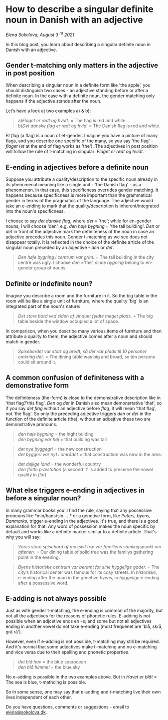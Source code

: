 # How to describe a singular definite noun in Danish with an adjective

*Elena Sokolova, August 3 <sup>rd</sup> 2021*

In this blog post, you learn about describing a singular definite noun in Danish with an adjective. 

## Gender t-matching only matters in the adjective in post position 

When describing a singular noun in a definite form like 'the apple', you should distinguish two cases - an adjective standing before or after a definite noun. In the case with a definite noun, the gender matching only happens if the adjective stands after the noun.

Let’s have a look at two examples a) & b): 

> a)*Flaget er rødt og hvidt.* = The flag is red and white. <br>
> b)*Det danske flag er rødt og hvid.* = The Danish flag is red and white. 

*Et flag* (a flag) is a noun of et-gender. Imagine you have a picture of many flags, and you describe one specific of the many, so you say 'the flag' - *flaget* (*et* at the end of flag works as 'the'). The adjectives in post position will follow the rule of t-matching in singular: *Flaget er rødt og hvidt.*

## E-ending in adjectives before a definite noun

Suppose you attribute a quality/description to the specific noun already in its phenomenal meaning like a single unit - 'the Danish flag' - as a phenomenon. In that case, this specificness overrides gender matching. It happens because specificness is more important than the grammatical gender in terms of the pragmatics of the language. The adjective would take an e-ending to mark that the quality/description is inherent/integrated into the noun's specificness. 

I choose to say *det danske flag*, where *det* = 'the'; while for en-gender nouns, I will choose 'den', e.g. *den høje bygning* = 'the tall building'. *Den* or *det* in front of the adjective mark the definiteness of the noun in case an adjective precedes this noun. Gender t-matching as we see does not disappear totally. It is reflected in the choice of the definite article of the singular noun preceded by an adjective - *den* or *det*.

> *Den høje bygning i centrum var grim.* = The tall building in the city centre was ugly. 
I choose *den* ='the', since *bygning* belong to en-gender group of nouns.

## Definite or indefinite noun?

Imagine you describe a room and the furniture in it. So the big table in the room will be like a single unit of furniture, where the quality 'big' is an integrated part of the noun's nature:

> *Det store bord ved siden af vinduet fyldte meget plads.* = The big table beside the window occupied a lot of space. 

In comparison, when you describe many various items of furniture and then attribute a quality to them,  the adjective comes after a noun and should match in gender.

> *Spisebordet var stort og bredt, så der var plads til 10 personer omkring det.* = The dining table was big and broad, so ten persons could sit around it.

## A common confusion of definiteness with a demonstrative form 

The definiteness (the-form) is close to the demonstrative description like in 'that flag’/’this flag'. *Den* og *det* in Danish also mean demonsrtative 'that', so if you say *det flag* without an adjective before *flag*, it will mean 'that flag', not 'the flag'. So only the preceding adjective triggers *den* or *det* in the function of the definite article (the), without an adcejtive these two are demonstrative pronouns. 

> *den høje bygning* = the hight bulding <br>
> *den bygning var høj* = that building was tall

> *det nye byggegri* = the new construction <br>
> *det byggeri var nyt i området* = that construction was new in the area.

> *det dejlige land* = the wonderful country <br>
> *den flotte præstation* (a second 't' is added to preserve the vowel quality in *flot*)

## What else triggers e-ending in adjectives in before a singular noun?

In many grammar books you'll find the rule, saying that any possessive pronouns like *min/hans/sin ... * or a genetive form, like *Peters, byens, Danmarks*, trigger e-ending in the adjectives. It's true, and there is a good explanation for that. Any word of possession makes the noun specific by default and works like a definite marker similar to a definite article. That's why you will say:

> *Vores store spisebord af massivt træ var familiens samlingspunkt om aftenen.* = Our dining table of solid tree was the familys gathering point in the evening. 

> *Byens historiske centrum var berømt for sine hyggelige gader.* = The city’s historical center was famous for its cosy streets. 
In *historiske*, e-ending after the noun in the genetive *byens*, in *hyggelige* e-ending after a possessive word.

## E-adding is not always possible

Just as with gender t-matching, the e-ending is common of the majority, but not all the adjectives for the reasons of phonetic rules. 
E-adding is not possible when an adjcetive ends en -e; and some but not all adjectives ending in another vowel do not take e-ending (most frequenet are 'blå, skrå, grå rå'). 

However, even if e-adding is not possible, t-matching may still be required. And it's normal that some adjectives make t-matching and no e-matching and vice versa due to their spelling and phonetic properties.  

> *det blå hav* = the blue sea/ocean <br>
> *den blå himmel* = the blue sky

No e-adding is possible in the two examples above. But in *Havet er blåt* = The sea is blue, t-mathcing is possible. 

So in some sense, one may say that e-adding and t-matching live their own lives independent of each other.  

Do you have questions, comments or suggestions - email to [elena@sokolova.dk](mailto:elena@sokolova.dk). 

<script async data-uid="135a810818" src="https://fantastic-artisan-8379.ck.page/135a810818/index.js"></script>

